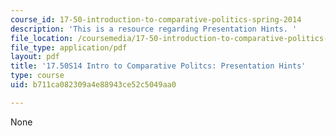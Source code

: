 ```yaml
---
course_id: 17-50-introduction-to-comparative-politics-spring-2014
description: 'This is a resource regarding Presentation Hints. '
file_location: /coursemedia/17-50-introduction-to-comparative-politics-spring-2014/b711ca082309a4e88943ce52c5049aa0_MIT17_50S14_Presentations.pdf
file_type: application/pdf
layout: pdf
title: '17.50S14 Intro to Comparative Politcs: Presentation Hints'
type: course
uid: b711ca082309a4e88943ce52c5049aa0

---
```

None